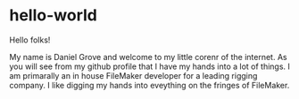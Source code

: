# hello-world

Hello folks! 

My name is Daniel Grove and welcome to my little corenr of the internet. As you will see
from my github profile that I have my hands into a lot of things. I am primarally an in
house FileMaker developer for a leading rigging company. I like digging my hands into
eveything on the fringes of FileMaker.

